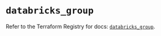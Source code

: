 # `databricks_group`

Refer to the Terraform Registry for docs: [`databricks_group`](https://registry.terraform.io/providers/databricks/databricks/1.62.1/docs/resources/group).

